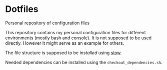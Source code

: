 Dotfiles
========

Personal repository of configuration files

This repository contains my personal configuration files for different
environments (mostly bash and console). It is not supposed to be used directly.
However it might serve as an example for others.

The file structure is supposed to be *installed* using
[stow](https://www.gnu.org/software/stow/manual/stow.html#Invoking-Stow).

Needed dependencies can be installed using the `checkout_dependencies.sh`.

